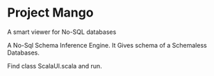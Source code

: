 
# Project Mango
A smart viewer for No-SQL databases

A No-Sql Schema Inference Engine. 
It Gives schema of a Schemaless Databases.

Find class ScalaUI.scala and run.

